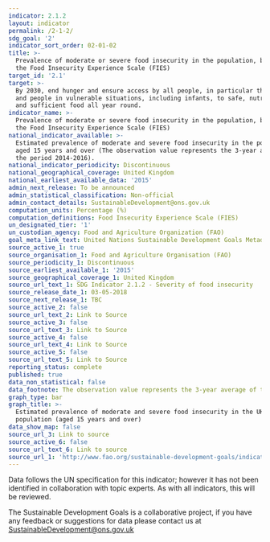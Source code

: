 ```yaml
---
indicator: 2.1.2
layout: indicator
permalink: /2-1-2/
sdg_goal: '2'
indicator_sort_order: 02-01-02
title: >-
  Prevalence of moderate or severe food insecurity in the population, based on
  the Food Insecurity Experience Scale (FIES)
target_id: '2.1'
target: >-
  By 2030, end hunger and ensure access by all people, in particular the poor
  and people in vulnerable situations, including infants, to safe, nutritious
  and sufficient food all year round.
indicator_name: >-
  Prevalence of moderate or severe food insecurity in the population, based on
  the Food Insecurity Experience Scale (FIES)
national_indicator_available: >-
  Estimated prevalence of moderate and severe food insecurity in the population
  aged 15 years and over (The observation value represents the 3-year average of
  the period 2014-2016).
national_indicator_periodicity: Discontinuous
national_geographical_coverage: United Kingdom
national_earliest_available_data: '2015'
admin_next_release: To be announced
admin_statistical_classification: Non-official
admin_contact_details: SustainableDevelopment@ons.gov.uk
computation_units: Percentage (%)
computation_definitions: Food Insecurity Experience Scale (FIES)
un_designated_tier: '1'
un_custodian_agency: Food and Agriculture Organization (FAO)
goal_meta_link_text: United Nations Sustainable Development Goals Metadata (PDF 426 KB)
source_active_1: true
source_organisation_1: Food and Agriculture Organisation (FAO)
source_periodicity_1: Discontinuous
source_earliest_available_1: '2015'
source_geographical_coverage_1: United Kingdom
source_url_text_1: SDG Indicator 2.1.2 - Severity of food insecurity
source_release_date_1: 03-05-2018
source_next_release_1: TBC
source_active_2: false
source_url_text_2: Link to Source
source_active_3: false
source_url_text_3: Link to Source
source_active_4: false
source_url_text_4: Link to Source
source_active_5: false
source_url_text_5: Link to Source
reporting_status: complete
published: true
data_non_statistical: false
data_footnote: The observation value represents the 3-year average of the period 2014-2016.
graph_type: bar
graph_title: >-
  Estimated prevalence of moderate and severe food insecurity in the UK
  population (aged 15 years and over)
data_show_map: false
source_url_3: Link to source
source_active_6: false
source_url_text_6: Link to source
source_url_1: 'http://www.fao.org/sustainable-development-goals/indicators/212/en/'
---
```

Data follows the UN specification for this indicator; however it has not been identified in collaboration with topic experts. As with all indicators, this will be reviewed.
  
The Sustainable Development Goals is a collaborative project, if you have any feedback or suggestions for data please contact us at <SustainableDevelopment@ons.gov.uk>
